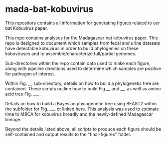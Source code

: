 # mada-bat-kobuvirus
This repository contains all information for generating figures related to our bat Kobuvirus paper. 

This repo contains analyses for the Madagascar bat kobuvirus paper. This repo is designed to document which samples from fecal and urine datasets have detectable kobuvirus in order to build phylogenies on these kobuviruses and to assemble/characterize full/partial genomes. 

Sub-directories within the repo contain data used to make each figure, along with pipeline directions used to determine which samples are positive for pathogen of interest. 

Within Fig. __ sub-directory, details on how to build a phylogenetic tree are contained. These scripts outline how to build Fig __ and __, as well as amino acid tree Fig. ___ . 

Details on how to build a Bayesian phylogenetic tree using BEAST2 within the subfolder for Fig. ___ or linked here. This analysis was used to estimate time to MRCA for kobuvirus broadly and the newly-defined Madagascar lineage. 

Beyond the details listed above, all scripts to produce each figure should be self-contained and output results to the "final-figures" folder.
